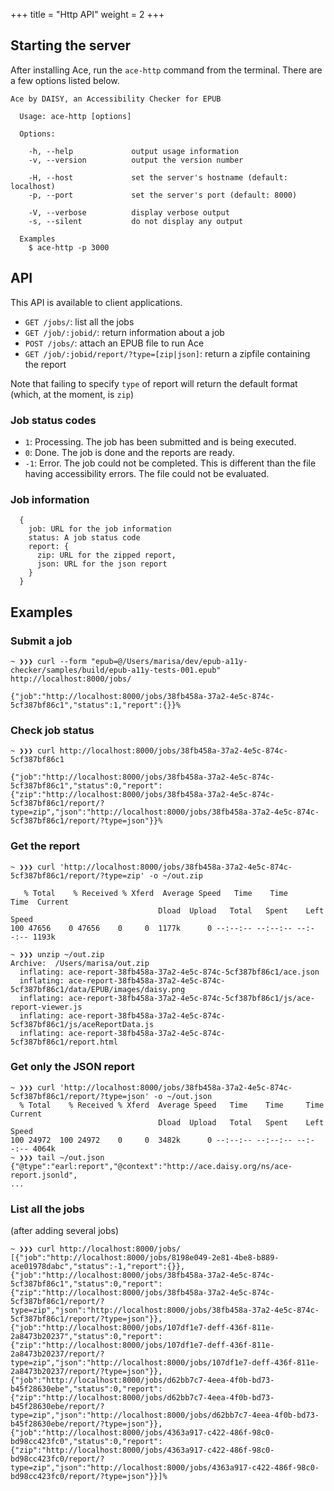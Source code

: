 +++
title = "Http API"
weight = 2
+++

## Starting the server

After installing Ace, run the `ace-http` command from the terminal. There are a few options listed below.

```
Ace by DAISY, an Accessibility Checker for EPUB

  Usage: ace-http [options]

  Options:

    -h, --help             output usage information
    -v, --version          output the version number

    -H, --host             set the server's hostname (default: localhost)
    -p, --port             set the server's port (default: 8000)

    -V, --verbose          display verbose output
    -s, --silent           do not display any output

  Examples
    $ ace-http -p 3000
 ```

## API

This API is available to client applications.

* `GET /jobs/`: list all the jobs
* `GET /job/:jobid/`: return information about a job
* `POST /jobs/`: attach an EPUB file to run Ace
* `GET /job/:jobid/report/?type=[zip|json]`: return a zipfile containing the report

Note that failing to specify `type` of report will return the default format (which, at the moment, is `zip`)

### Job status codes

* `1`: Processing. The job has been submitted and is being executed.
* `0`: Done. The job is done and the reports are ready.
* `-1`: Error. The job could not be completed. This is different than the file having accessibility errors. The file could not be evaluated.

### Job information
```
  {
    job: URL for the job information
    status: A job status code
    report: {
      zip: URL for the zipped report,
      json: URL for the json report
    }
  }
```

## Examples

### Submit a job
```
~ ❯❯❯ curl --form "epub=@/Users/marisa/dev/epub-a11y-checker/samples/build/epub-a11y-tests-001.epub" http://localhost:8000/jobs/

{"job":"http://localhost:8000/jobs/38fb458a-37a2-4e5c-874c-5cf387bf86c1","status":1,"report":{}}%
```

### Check job status
```
~ ❯❯❯ curl http://localhost:8000/jobs/38fb458a-37a2-4e5c-874c-5cf387bf86c1

{"job":"http://localhost:8000/jobs/38fb458a-37a2-4e5c-874c-5cf387bf86c1","status":0,"report":{"zip":"http://localhost:8000/jobs/38fb458a-37a2-4e5c-874c-5cf387bf86c1/report/?type=zip","json":"http://localhost:8000/jobs/38fb458a-37a2-4e5c-874c-5cf387bf86c1/report/?type=json"}}%
```

### Get the report
```
~ ❯❯❯ curl 'http://localhost:8000/jobs/38fb458a-37a2-4e5c-874c-5cf387bf86c1/report/?type=zip' -o ~/out.zip

   % Total    % Received % Xferd  Average Speed   Time    Time     Time  Current
                                 Dload  Upload   Total   Spent    Left  Speed
100 47656    0 47656    0     0  1177k      0 --:--:-- --:--:-- --:--:-- 1193k

~ ❯❯❯ unzip ~/out.zip
Archive:  /Users/marisa/out.zip
  inflating: ace-report-38fb458a-37a2-4e5c-874c-5cf387bf86c1/ace.json
  inflating: ace-report-38fb458a-37a2-4e5c-874c-5cf387bf86c1/data/EPUB/images/daisy.png
  inflating: ace-report-38fb458a-37a2-4e5c-874c-5cf387bf86c1/js/ace-report-viewer.js
  inflating: ace-report-38fb458a-37a2-4e5c-874c-5cf387bf86c1/js/aceReportData.js
  inflating: ace-report-38fb458a-37a2-4e5c-874c-5cf387bf86c1/report.html
```

### Get only the JSON report
```
~ ❯❯❯ curl 'http://localhost:8000/jobs/38fb458a-37a2-4e5c-874c-5cf387bf86c1/report/?type=json' -o ~/out.json
  % Total    % Received % Xferd  Average Speed   Time    Time     Time  Current
                                 Dload  Upload   Total   Spent    Left  Speed
100 24972  100 24972    0     0  3482k      0 --:--:-- --:--:-- --:--:-- 4064k
~ ❯❯❯ tail ~/out.json
{"@type":"earl:report","@context":"http://ace.daisy.org/ns/ace-report.jsonld",
...
```

### List all the jobs

(after adding several jobs)

```
~ ❯❯❯ curl http://localhost:8000/jobs/
[{"job":"http://localhost:8000/jobs/8198e049-2e81-4be8-b889-ace01978dabc","status":-1,"report":{}},{"job":"http://localhost:8000/jobs/38fb458a-37a2-4e5c-874c-5cf387bf86c1","status":0,"report":{"zip":"http://localhost:8000/jobs/38fb458a-37a2-4e5c-874c-5cf387bf86c1/report/?type=zip","json":"http://localhost:8000/jobs/38fb458a-37a2-4e5c-874c-5cf387bf86c1/report/?type=json"}},{"job":"http://localhost:8000/jobs/107df1e7-deff-436f-811e-2a8473b20237","status":0,"report":{"zip":"http://localhost:8000/jobs/107df1e7-deff-436f-811e-2a8473b20237/report/?type=zip","json":"http://localhost:8000/jobs/107df1e7-deff-436f-811e-2a8473b20237/report/?type=json"}},{"job":"http://localhost:8000/jobs/d62bb7c7-4eea-4f0b-bd73-b45f28630ebe","status":0,"report":{"zip":"http://localhost:8000/jobs/d62bb7c7-4eea-4f0b-bd73-b45f28630ebe/report/?type=zip","json":"http://localhost:8000/jobs/d62bb7c7-4eea-4f0b-bd73-b45f28630ebe/report/?type=json"}},{"job":"http://localhost:8000/jobs/4363a917-c422-486f-98c0-bd98cc423fc0","status":0,"report":{"zip":"http://localhost:8000/jobs/4363a917-c422-486f-98c0-bd98cc423fc0/report/?type=zip","json":"http://localhost:8000/jobs/4363a917-c422-486f-98c0-bd98cc423fc0/report/?type=json"}}]%
```

